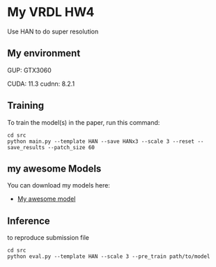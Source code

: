
# My VRDL HW4

Use HAN to do super resolution

## My environment
GUP: GTX3060

CUDA: 11.3
cudnn: 8.2.1

## Training

To train the model(s) in the paper, run this command:

```train
cd src
python main.py --template HAN --save HANx3 --scale 3 --reset --save_results --patch_size 60
```

## my awesome Models

You can download my models here:

- [My awesome model](https://drive.google.com/file/d/1SW80OPsuYtOQK41kYd079Nc98k7L-nXb/view?usp=sharing) 


## Inference
to reproduce submission file

```Inference
cd src
python eval.py --template HAN --scale 3 --pre_train path/to/model
```



